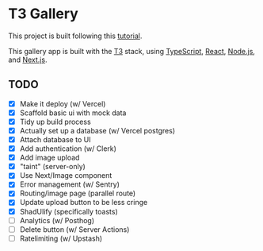 # T3 Gallery

This project is built following this [tutorial](https://www.youtube.com/watch?v=d5x0JCZbAJs).

This gallery app is built with the [T3](https://create.t3.gg/) stack, using [TypeScript](https://www.typescriptlang.org/), [React](https://react.dev/), [Node.js](https://nodejs.org/en), and [Next.js](https://nextjs.org/).

## TODO

- [x] Make it deploy (w/ Vercel)
- [x] Scaffold basic ui with mock data
- [x] Tidy up build process
- [x] Actually set up a database (w/ Vercel postgres)
- [x] Attach database to UI
- [x] Add authentication (w/ Clerk)
- [x] Add image upload
- [x] "taint" (server-only)
- [x] Use Next/Image component
- [x] Error management (w/ Sentry)
- [x] Routing/image page (parallel route)
- [x] Update upload button to be less cringe
- [x] ShadUIify (specifically toasts)
- [ ] Analytics (w/ Posthog)
- [ ] Delete button (w/ Server Actions)
- [ ] Ratelimiting (w/ Upstash)
